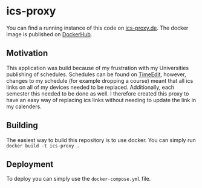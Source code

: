 # ics-proxy

You can find a running instance of this code on [ics-proxy.de](https://ics-proxy.de). The docker image is published on [DockerHub](https://hub.docker.com/repository/docker/13hannes11/ics-proxy).

## Motivation

This application was build because of my frustration with my Universities publishing of schedules. Schedules can be found on [TimeEdit](https://cloud.timeedit.net), 
however, changes to my schedule (for example dropping a course) meant that all ics links on all of my devices needed to be replaced. 
Additionally, each semester this needed to be done as well. I therefore created this proxy to have an easy way of replacing ics links without needing to update the link in my calenders.

## Building

The easiest way to build this repository is to use docker. You can simply run `docker build -t ics-proxy .`

## Deployment

To deploy you can simply use the `docker-compose.yml` file.
